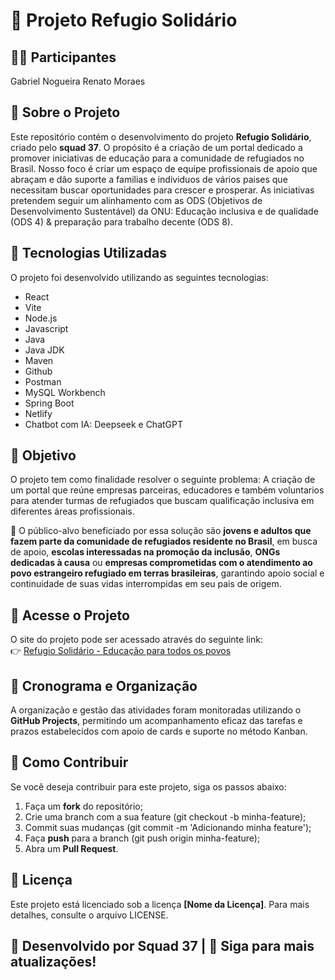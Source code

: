 # 📌 Projeto Refugio Solidário

## 👨‍🎓 Participantes

Gabriel Nogueira
Renato Moraes

## 📖 Sobre o Projeto

Este repositório contém o desenvolvimento do projeto **Refugio Solidário**, criado pelo **squad 37**. O propósito é a criação de um portal dedicado a promover iniciativas de educação para a comunidade de refugiados no Brasil. Nosso foco é criar um espaço de equipe profissionais de apoio que abraçam e dão suporte a familias e individuos de vários paises que necessitam buscar oportunidades para crescer e prosperar. As iniciativas pretendem seguir um alinhamento com as ODS (Objetivos de Desenvolvimento Sustentável) da ONU: Educação inclusiva e de qualidade (ODS 4) & preparação para trabalho decente (ODS 8).

## 🚀 Tecnologias Utilizadas

O projeto foi desenvolvido utilizando as seguintes tecnologias:

- React
- Vite
- Node.js
- Javascript
- Java
- Java JDK
- Maven
- Github
- Postman
- MySQL Workbench
- Spring Boot
- Netlify
- Chatbot com IA: Deepseek e ChatGPT

## 🎯 Objetivo

O projeto tem como finalidade resolver o seguinte problema: A criação de um portal que reúne empresas parceiras, educadores e também voluntarios  para atender turmas de refugiados que buscam qualificação inclusiva em diferentes áreas profissionais.

📌 O público-alvo beneficiado por essa solução são **jovens e adultos que fazem parte da comunidade de refugiados residente no Brasil**, em busca de apoio, **escolas interessadas na promoção da inclusão**, **ONGs dedicadas à causa** ou **empresas comprometidas com o atendimento ao povo estrangeiro refugiado em terras brasileiras**, garantindo apoio social e continuidade de suas vidas interrompidas em seu pais de origem.

## 🔗 Acesse o Projeto

O site do projeto pode ser acessado através do seguinte link:  
👉 [Refugio Solidário - Educação para todos os povos](https://refugiosolidario.netlify.app/)

## 📅 Cronograma e Organização

A organização e gestão das atividades foram monitoradas utilizando o **GitHub Projects**, permitindo um acompanhamento eficaz das tarefas e prazos estabelecidos com apoio de cards e suporte no método Kanban.

## 📌 Como Contribuir

Se você deseja contribuir para este projeto, siga os passos abaixo:

1. Faça um **fork** do repositório;
2. Crie uma branch com a sua feature (git checkout -b minha-feature);
3. Commit suas mudanças (git commit -m 'Adicionando minha feature');
4. Faça **push** para a branch (git push origin minha-feature);
5. Abra um **Pull Request**.

## 📄 Licença

Este projeto está licenciado sob a licença **[Nome da Licença]**. Para mais detalhes, consulte o arquivo LICENSE.

## 📢 Desenvolvido por **Squad 37** | 🚀 **Siga para mais atualizações!**
